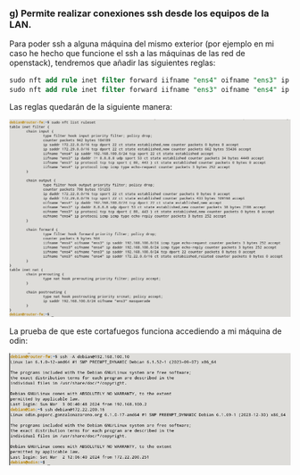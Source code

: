 ### g) Permite realizar conexiones ssh desde los equipos de la LAN.

Para poder ssh a alguna máquina del mismo exterior (por ejemplo en mi caso he hecho que funcione el ssh a las máquinas de las red de openstack), tendremos que añadir las siguientes reglas:

```sql
sudo nft add rule inet filter forward iifname "ens4" oifname "ens3" ip saddr 192.168.100.0/24 tcp dport 22 counter accept
sudo nft add rule inet filter forward iifname "ens3" oifname "ens4" ip saddr 172.22.0.0/16 ct state established,related counter accept
```

Las reglas quedarán de la siguiente manera:

![FOTOS](img/12.png)

La prueba de que este cortafuegos funciona accediendo a mi máquina de odin:

![FOTOS](img/13.png)